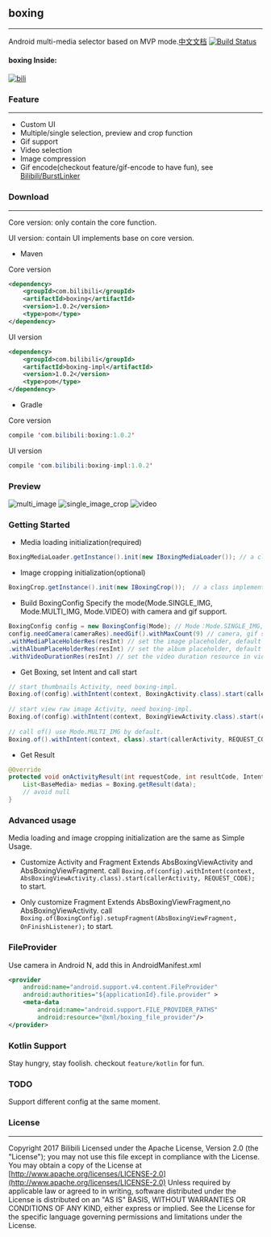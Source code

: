## boxing
---
Android multi-media selector based on MVP mode.[中文文档](README_CN.md)  [![Build Status](https://travis-ci.org/Bilibili/boxing.svg?branch=master)](https://travis-ci.org/Bilibili/boxing)

#### boxing Inside: 
[![bili](screenshot/bili.webp)](https://play.google.com/store/apps/details?id=tv.danmaku.bili)

### Feature
---
- Custom UI
- Multiple/single selection, preview and crop function
- Gif support
- Video selection
- Image compression
- Gif encode(checkout feature/gif-encode to have fun), see [Bilibili/BurstLinker](https://github.com/Bilibili/BurstLinker)

### Download
---
Core version: only contain the core function.

UI version: contain UI implements base on core version.

- Maven

Core version

```xml
<dependency>                       
  	<groupId>com.bilibili</groupId>  
  	<artifactId>boxing</artifactId>  
  	<version>1.0.2</version>
  	<type>pom</type>                
</dependency>                      		
```

UI version

```xml
<dependency>                          
  	<groupId>com.bilibili</groupId>     
  	<artifactId>boxing-impl</artifactId>
  	<version>1.0.2</version>
  	<type>pom</type>                    
</dependency>                         
```

- Gradle

Core version              
```java
compile 'com.bilibili:boxing:1.0.2'
```

UI version
```java
compile 'com.bilibili:boxing-impl:1.0.2'
```

### Preview

![multi_image](screenshot/multi_image.webp)
![single_image_crop](screenshot/single_image_crop.webp)
![video](screenshot/video.webp)

### Getting Started

- Media loading initialization(required)
```java
BoxingMediaLoader.getInstance().init(new IBoxingMediaLoader()); // a class implements IBoxingMediaLoader 
```

- Image cropping initialization(optional)
```java
BoxingCrop.getInstance().init(new IBoxingCrop());  // a class implements IBoxingCrop 
```
- Build BoxingConfig
  Specify the mode(Mode.SINGLE_IMG, Mode.MULTI_IMG, Mode.VIDEO) with camera and gif support. 
```java
BoxingConfig config = new BoxingConfig(Mode); // Mode：Mode.SINGLE_IMG, Mode.MULTI_IMG, Mode.VIDEO
config.needCamera(cameraRes).needGif().withMaxCount(9) // camera, gif support, set selected images count
.withMediaPlaceHolderRes(resInt) // set the image placeholder, default 0
.withAlbumPlaceHolderRes(resInt) // set the album placeholder, default 0
.withVideoDurationRes(resInt) // set the video duration resource in video mode, default 0
```
- Get Boxing, set Intent and call start
```java
// start thumbnails Activity, need boxing-impl.
Boxing.of(config).withIntent(context, BoxingActivity.class).start(callerActivity, REQUEST_CODE); 
  	
// start view raw image Activity, need boxing-impl.
Boxing.of(config).withIntent(context, BoxingViewActivity.class).start(callerActivity, REQUEST_CODE); 
  	
// call of() use Mode.MULTI_IMG by default.
Boxing.of().withIntent(context, class).start(callerActivity, REQUEST_CODE);
```
- Get Result
```java
@Override
protected void onActivityResult(int requestCode, int resultCode, Intent data) {
  	List<BaseMedia> medias = Boxing.getResult(data);
  	// avoid null
}
```
### Advanced usage
Media loading and image cropping initialization are the same as Simple Usage.

- Customize Activity and Fragment
  Extends AbsBoxingViewActivity and AbsBoxingViewFragment.
  call `Boxing.of(config).withIntent(context, AbsBoxingViewActivity.class).start(callerActivity, REQUEST_CODE);` to start.

- Only customize Fragment
  Extends AbsBoxingViewFragment,no AbsBoxingViewActivity.
  call `Boxing.of(BoxingConfig).setupFragment(AbsBoxingViewFragment, OnFinishListener);` to start.


### FileProvider                                                                                   
Use camera in Android N, add this in AndroidManifest.xml                                                        
```xml
<provider                                                 
	android:name="android.support.v4.content.FileProvider"
	android:authorities="${applicationId}.file.provider" >               
	<meta-data                                            
		android:name="android.support.FILE_PROVIDER_PATHS"
		android:resource="@xml/boxing_file_provider"/>
</provider>                 
```

### Kotlin Support
Stay hungry, stay foolish.
checkout `feature/kotlin` for fun.

### TODO
Support different config at the same moment.

### License
----
Copyright 2017 Bilibili
Licensed under the Apache License, Version 2.0 (the "License"); you may not use this file except in compliance with the License. You may obtain a copy of the License at
[http://www.apache.org/licenses/LICENSE-2.0](http://www.apache.org/licenses/LICENSE-2.0)
Unless required by applicable law or agreed to in writing, software distributed under the License is distributed on an "AS IS" BASIS, WITHOUT WARRANTIES OR CONDITIONS OF ANY KIND, either express or implied. See the License for the specific language governing permissions and limitations under the License.